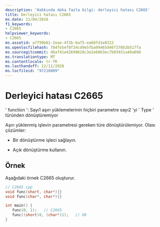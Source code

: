 ```yaml
---
description: 'Hakkında daha fazla bilgi: derleyici hatası C2665'
title: Derleyici hatası C2665
ms.date: 11/04/2016
f1_keywords:
- C2665
helpviewer_keywords:
- C2665
ms.assetid: a7f99b61-2eae-4f2b-ba75-ea68fd1e8312
ms.openlocfilehash: 784fe5ef0f24cd9e5fba99465d46f378b2b517fa
ms.sourcegitcommit: d6af41e42699628c3e2e6063ec7b03931a49a098
ms.translationtype: MT
ms.contentlocale: tr-TR
ms.lasthandoff: 12/11/2020
ms.locfileid: "97210809"
---
```

# <a name="compiler-error-c2665"></a>Derleyici hatası C2665

' function ': Sayı1 aşırı yüklemelerinin hiçbiri parametre sayı2 'yi ' Type ' türünden dönüştüremiyor

Aşırı yüklenmiş işlevin parametresi gereken türe dönüştürülemiyor.  Olası çözümler:

- Bir dönüştürme işleci sağlayın.

- Açık dönüştürme kullanın.

## <a name="example"></a>Örnek

Aşağıdaki örnek C2665 oluşturur.

```cpp
// C2665.cpp
void func(short, char*){}
void func(char*, char*){}

int main() {
   func(0, 1);   // C2665
   func((short)0, (char*)1);   // OK
}
```
